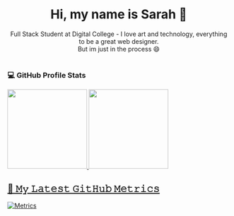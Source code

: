 <div align="center">
<h1>Hi, my name is Sarah 👋</h1>
Full Stack Student at Digital College - I love art and technology, everything to be a great web designer.
  <br/> But im just in the process 😄 
  </div>  <br/>


 <h3>💻 GitHub Profile Stats</h3>
 
  <!-- https://github.com/anuraghazra/github-readme-stats -->
  <a href="https://github.com/SarahPrado">
<img height="180em" src="https://github-readme-stats.vercel.app/api?username=SarahPrado&show_icons=true&theme=cobalt&include_all_commits=true&count_private=true"/>
  </a>
  <a href="https://github.com/SarahPrado">
  <img height="180em" src="https://github-readme-stats.vercel.app/api/top-langs/?username=SarahPrado&layout=compact&langs_count=7&theme=cobalt"/>
  <br/>

## 🔔 𝙼𝚢 𝙻𝚊𝚝𝚎𝚜𝚝 𝙶𝚒𝚝𝙷𝚞𝚋 𝙼𝚎𝚝𝚛𝚒𝚌𝚜
![Metrics](https://metrics.lecoq.io/SarahPrado?template=classic&base.header=0&gists=1&lines=1&config.timezone=America%2FToronto)
<br>




<!--
**SarahPrado/SarahPrado** is a ✨ _special_ ✨ repository because its `README.md` (this file) appears on your GitHub profile.

Here are some ideas to get you started:

- 🔭 I’m currently working on ...
- 🌱 I’m currently learning ...
- 👯 I’m looking to collaborate on ...
- 🤔 I’m looking for help with ...
- 💬 Ask me about ...
- 📫 How to reach me: ...
- 😄 Pronouns: ...
- ⚡ Fun fact: ...
-->
